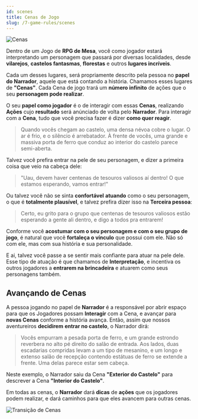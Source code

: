 ```yaml
---
id: scenes
title: Cenas de Jogo
slug: /7-game-rules/scenes
---
```


![Cenas](https://s3.us-west-2.amazonaws.com/fabulas-e-goblins-book/%5Cvscode%5C49a1608a-71af-4124-a8bb-f92b20c0ae0f.jpg)

Dentro de um Jogo de **RPG de Mesa**, você como jogador estará interpretando um personagem que passará por diversas localidades, desde **vilarejos**, **castelos fantasmas**, **florestas** e outros **lugares incríveis**.

Cada um desses lugares, será propriamente descrito pela pessoa no **papel do Narrador**, aquele que está contando a história. Chamamos esses lugares de **"Cenas"**. Cada Cena de jogo trará um **número infinito** de ações que o seu **personagem pode realizar**.

O seu **papel como jogador** é o de interagir com essas **Cenas**, realizando **Ações** cujo **resultado** será anúnciado de volta pelo **Narrador**. Para interagir com a **Cena**, tudo que você precisa fazer é dizer **como quer reagir**.

> Quando vocês chegam ao castelo, uma densa névoa cobre o lugar. O ar é frio, e o silêncio é arrebatador. À frente de vocês, uma grande e massiva porta de ferro que conduz ao interior do castelo parece semi-aberta.

Talvez você prefira entrar na pele de seu personagem, e dizer a primeira coisa que veio na cabeça dele:

> "Uau, devem haver centenas de tesouros valiosos aí dentro! O que estamos esperando, vamos entrar!"

Ou talvez você não se sinta **confortável** **atuando** como o seu personagem, o que é **totalmente plausível**, e talvez prefira dizer isso na **Terceira pessoa**:

> Certo, eu grito para o grupo que centenas de tesouros valiosos estão esperando a gente ali dentro, e digo a todos pra entrarem!

Conforme você **acostumar com o seu personagem e com o seu grupo de jogo**, é natural que você **fortaleça o vínculo** que possui com ele. Não só com ele, mas com sua história e sua personalidade.

E ai, talvez você passe a se sentir mais confiante para atuar na pele dele. Esse tipo de atuação é que chamamos de **Interpretação**, e incentiva os outros jogadores a **entrarem na brincadeira** e atuarem como seus personagens também.

## Avançando de Cenas

A pessoa jogando no papel de **Narrador** é a responsável por abrir espaço para que os Jogadores possam **Interagir** com a Cena, e avançar para **novas Cenas** conforme a história avança. Então, assim que nossos aventureiros **decidirem** **entrar no castelo**, o Narrador dirá:

> Vocês empurram a pesada porta de ferro, e um grande estrondo reverbera no alto pé direito do salão de entrada. Aos lados, duas escadarias compridas levam a um tipo de mesanino, e um longo e extenso salão de recepção contendo estátuas de ferro se extende a frente. Uma delas parece estar sem cabeça.

Neste exemplo, o Narrador saiu da Cena **"Exterior do Castelo"** para descrever a Cena **"Interior do Castelo"**.

Em todas as cenas, o **Narrador** dará **dicas** de **ações** que os jogadores podem realizar, e dará caminhos para que eles avancem para outras cenas.

![Transição de Cenas](https://s3.us-west-2.amazonaws.com/fabulas-e-goblins-book/%5Cvscode%5C76e1ad0b-6585-456e-8b05-7fe3d738bf17.jpg)
